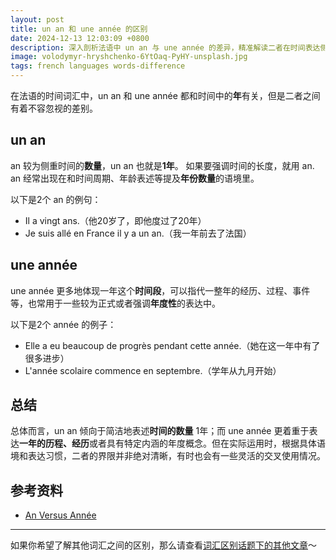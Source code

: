 ```yaml
---
layout: post
title: un an 和 une année 的区别
date: 2024-12-13 12:03:09 +0800
description: 深入剖析法语中 un an 与 une année 的差异，精准解读二者在时间表达侧重点、使用语境及内涵呈现上的不同，助力法语学习者清晰辨别并准确运用相关词汇，提升语言表达的精准度与丰富性。
image: volodymyr-hryshchenko-6YtOaq-PyHY-unsplash.jpg
tags: french languages words-difference
---
```


在法语的时间词汇中，un an 和 une année 都和时间中的**年**有关，但是二者之间有着不容忽视的差别。

## un an

an 较为侧重时间的**数量**，un an 也就是**1年**。
如果要强调时间的长度，就用 an. 
an 经常出现在和时间周期、年龄表述等提及**年份数量**的语境里。

以下是2个 an 的例句：
- Il a vingt ans.（他20岁了，即他度过了20年）
- Je suis allé en France il y a un an.（我一年前去了法国）

## une année

une année 更多地体现一年这个**时间段**，可以指代一整年的经历、过程、事件等，也常用于一些较为正式或者强调**年度性**的表达中。

以下是2个 année 的例子：
- Elle a eu beaucoup de progrès pendant cette année.（她在这一年中有了很多进步）
- L'année scolaire commence en septembre.（学年从九月开始）

## 总结

总体而言，un an 倾向于简洁地表述**时间的数量** 1年；而 une année 更着重于表达**一年的历程、经历**或者具有特定内涵的年度概念。但在实际运用时，根据具体语境和表达习惯，二者的界限并非绝对清晰，有时也会有一些灵活的交叉使用情况。

## 参考资料
- [An Versus Année](https://www.frenchtoday.com/blog/french-vocabulary/how-to-say-the-date-in-french-le-or-no-le/#5-an-versus-annee)

---

如果你希望了解其他词汇之间的区别，那么请查看<a href="/tag/words-difference?utm_source=blog&utm_medium=post&utm_campaign=read_more">词汇区别话题下的其他文章</a>～
